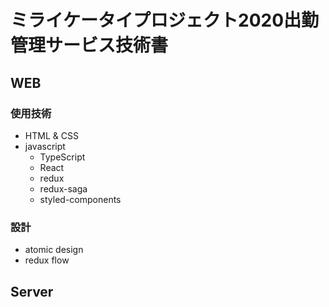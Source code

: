 # ミライケータイプロジェクト2020出勤管理サービス技術書

## WEB
### 使用技術
- HTML & CSS
- javascript
    - TypeScript
    - React
    - redux 
    - redux-saga
    - styled-components
### 設計
- atomic design
- redux flow

## Server

